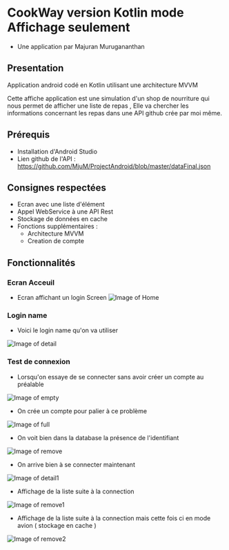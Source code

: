 # CookWay version Kotlin mode Affichage seulement
- Une application par Majuran Murugananthan
## Presentation
Application android codé en Kotlin utilisant une architecture MVVM

Cette affiche application est une simulation d'un shop de nourriture qui nous permet de afficher une liste de repas , Elle va chercher les informations concernant les repas dans une API github crée par moi même.

## Prérequis
- Installation d'Android Studio
- Lien github de l'API : https://github.com/MjuM/ProjectAndroid/blob/master/dataFinal.json

## Consignes respectées
- Ecran avec une liste d'élément
- Appel WebService à une API Rest
- Stockage de données en cache
- Fonctions supplémentaires :
  - Architecture MVVM
  - Creation de compte
    
 ## Fonctionnalités
 ### Ecran Acceuil
 
  - Ecran affichant un login Screen
  ![Image of Home](https://github.com/MjuM/ProjectAndroid/blob/master/HOME_SCREENY.PNG)
  
### Login name

  - Voici le login name qu'on va utiliser
  
  ![Image of detail](https://github.com/MjuM/ProjectAndroid/blob/master/LOG_NAME.PNG)
  
 ### Test de connexion
  - Lorsqu'on essaye de se connecter sans avoir créer un compte au préalable
  
  ![Image of empty](https://github.com/MjuM/ProjectAndroid/blob/master/LOGERROR.PNG)
  
  - On crée un compte pour palier à ce problème
  
  ![Image of full](https://github.com/MjuM/ProjectAndroid/blob/master/CREATE_ACCOUNTY.PNG)
  
  - On voit bien dans la database la présence de l'identifiant
  
  ![Image of remove](https://github.com/MjuM/ProjectAndroid/blob/master/DATABASE_INSPECTOR.PNG)

   - On arrive bien à se connecter maintenant
   
  ![Image of detail1](https://github.com/MjuM/ProjectAndroid/blob/master/LOG_SUCCESS.PNG)
  
  - Affichage de la liste suite à la connection
  
  ![Image of remove1](https://github.com/MjuM/ProjectAndroid/blob/master/LIST.PNG)
  
  - Affichage de la liste suite à la connection mais cette fois ci en mode avion ( stockage en cache )
  
  ![Image of remove2](https://github.com/MjuM/ProjectAndroid/blob/master/MODEAVION.PNG)
  
  
  
  
